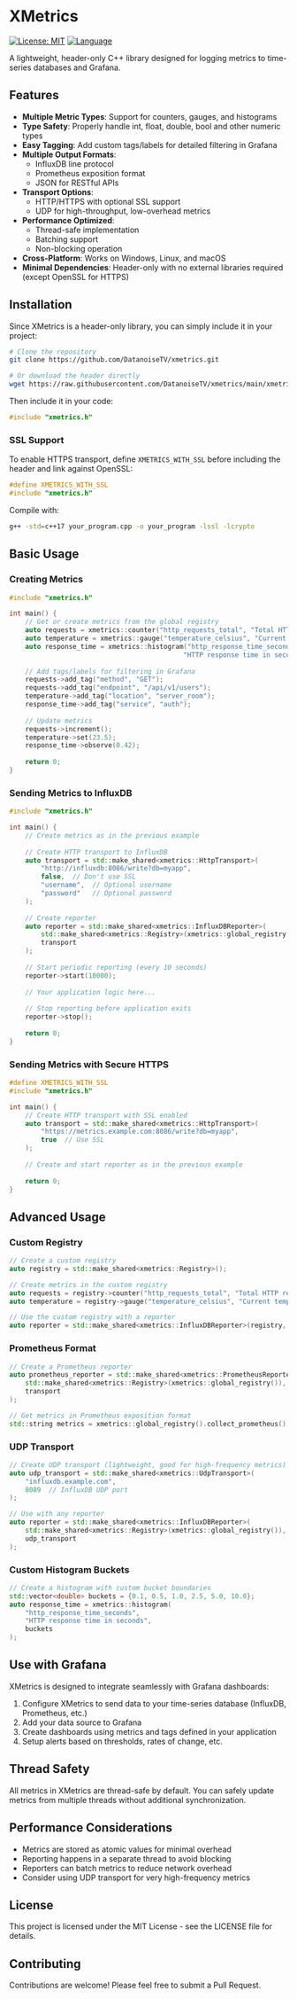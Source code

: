 # XMetrics

[![License: MIT](https://img.shields.io/badge/License-MIT-blue.svg)](https://opensource.org/licenses/MIT)
[![Language](https://img.shields.io/badge/language-C%2B%2B17-green.svg)](https://en.cppreference.com/w/cpp/17)

A lightweight, header-only C++ library designed for logging metrics to time-series databases and Grafana.

## Features

- **Multiple Metric Types**: Support for counters, gauges, and histograms
- **Type Safety**: Properly handle int, float, double, bool and other numeric types
- **Easy Tagging**: Add custom tags/labels for detailed filtering in Grafana
- **Multiple Output Formats**:
  - InfluxDB line protocol
  - Prometheus exposition format
  - JSON for RESTful APIs
- **Transport Options**:
  - HTTP/HTTPS with optional SSL support
  - UDP for high-throughput, low-overhead metrics
- **Performance Optimized**:
  - Thread-safe implementation
  - Batching support
  - Non-blocking operation
- **Cross-Platform**: Works on Windows, Linux, and macOS
- **Minimal Dependencies**: Header-only with no external libraries required (except OpenSSL for HTTPS)

## Installation

Since XMetrics is a header-only library, you can simply include it in your project:

```bash
# Clone the repository
git clone https://github.com/DatanoiseTV/xmetrics.git

# Or download the header directly
wget https://raw.githubusercontent.com/DatanoiseTV/xmetrics/main/xmetrics.h
```

Then include it in your code:

```cpp
#include "xmetrics.h"
```

### SSL Support

To enable HTTPS transport, define `XMETRICS_WITH_SSL` before including the header and link against OpenSSL:

```cpp
#define XMETRICS_WITH_SSL
#include "xmetrics.h"
```

Compile with:

```bash
g++ -std=c++17 your_program.cpp -o your_program -lssl -lcrypto
```

## Basic Usage

### Creating Metrics

```cpp
#include "xmetrics.h"

int main() {
    // Get or create metrics from the global registry
    auto requests = xmetrics::counter("http_requests_total", "Total HTTP requests");
    auto temperature = xmetrics::gauge("temperature_celsius", "Current temperature in Celsius");
    auto response_time = xmetrics::histogram("http_response_time_seconds", 
                                            "HTTP response time in seconds");
    
    // Add tags/labels for filtering in Grafana
    requests->add_tag("method", "GET");
    requests->add_tag("endpoint", "/api/v1/users");
    temperature->add_tag("location", "server_room");
    response_time->add_tag("service", "auth");
    
    // Update metrics
    requests->increment();
    temperature->set(23.5);
    response_time->observe(0.42);
    
    return 0;
}
```

### Sending Metrics to InfluxDB

```cpp
#include "xmetrics.h"

int main() {
    // Create metrics as in the previous example
    
    // Create HTTP transport to InfluxDB
    auto transport = std::make_shared<xmetrics::HttpTransport>(
        "http://influxdb:8086/write?db=myapp",
        false,  // Don't use SSL
        "username",  // Optional username
        "password"   // Optional password
    );
    
    // Create reporter
    auto reporter = std::make_shared<xmetrics::InfluxDBReporter>(
        std::make_shared<xmetrics::Registry>(xmetrics::global_registry()),
        transport
    );
    
    // Start periodic reporting (every 10 seconds)
    reporter->start(10000);
    
    // Your application logic here...
    
    // Stop reporting before application exits
    reporter->stop();
    
    return 0;
}
```

### Sending Metrics with Secure HTTPS

```cpp
#define XMETRICS_WITH_SSL
#include "xmetrics.h"

int main() {
    // Create HTTP transport with SSL enabled
    auto transport = std::make_shared<xmetrics::HttpTransport>(
        "https://metrics.example.com:8086/write?db=myapp",
        true  // Use SSL
    );
    
    // Create and start reporter as in the previous example
    
    return 0;
}
```

## Advanced Usage

### Custom Registry

```cpp
// Create a custom registry
auto registry = std::make_shared<xmetrics::Registry>();

// Create metrics in the custom registry
auto requests = registry->counter("http_requests_total", "Total HTTP requests");
auto temperature = registry->gauge("temperature_celsius", "Current temperature in Celsius");

// Use the custom registry with a reporter
auto reporter = std::make_shared<xmetrics::InfluxDBReporter>(registry, transport);
```

### Prometheus Format

```cpp
// Create a Prometheus reporter
auto prometheus_reporter = std::make_shared<xmetrics::PrometheusReporter>(
    std::make_shared<xmetrics::Registry>(xmetrics::global_registry()),
    transport
);

// Get metrics in Prometheus exposition format
std::string metrics = xmetrics::global_registry().collect_prometheus();
```

### UDP Transport

```cpp
// Create UDP transport (lightweight, good for high-frequency metrics)
auto udp_transport = std::make_shared<xmetrics::UdpTransport>(
    "influxdb.example.com",
    8089  // InfluxDB UDP port
);

// Use with any reporter
auto reporter = std::make_shared<xmetrics::InfluxDBReporter>(
    std::make_shared<xmetrics::Registry>(xmetrics::global_registry()),
    udp_transport
);
```

### Custom Histogram Buckets

```cpp
// Create a histogram with custom bucket boundaries
std::vector<double> buckets = {0.1, 0.5, 1.0, 2.5, 5.0, 10.0};
auto response_time = xmetrics::histogram(
    "http_response_time_seconds", 
    "HTTP response time in seconds",
    buckets
);
```

## Use with Grafana

XMetrics is designed to integrate seamlessly with Grafana dashboards:

1. Configure XMetrics to send data to your time-series database (InfluxDB, Prometheus, etc.)
2. Add your data source to Grafana
3. Create dashboards using metrics and tags defined in your application
4. Setup alerts based on thresholds, rates of change, etc.

## Thread Safety

All metrics in XMetrics are thread-safe by default. You can safely update metrics from multiple threads without additional synchronization.

## Performance Considerations

- Metrics are stored as atomic values for minimal overhead
- Reporting happens in a separate thread to avoid blocking
- Reporters can batch metrics to reduce network overhead
- Consider using UDP transport for very high-frequency metrics

## License

This project is licensed under the MIT License - see the LICENSE file for details.

## Contributing

Contributions are welcome! Please feel free to submit a Pull Request.
